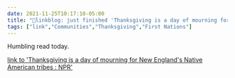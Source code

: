 ```yaml
---
date: 2021-11-25T10:17:10-05:00
title: "🔗linkblog: just finished 'Thanksgiving is a day of mourning for New England's Native American tribes : NPR'"
tags: ["link","Communities","Thanksgiving","First Nations"]
---
```

Humbling read today.
 
[link to 'Thanksgiving is a day of mourning for New England's Native American tribes : NPR'](https://www.npr.org/2021/11/25/1059212893/native-american-tribes-are-gathering-in-plymouth-to-mourn-on-thanksgiving)

